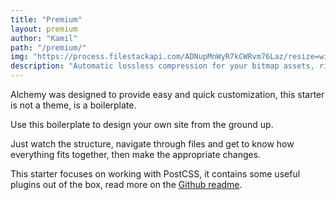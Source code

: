 ```yaml
---
title: "Premium"
layout: premium
author: "Kamil"
path: "/premium/"
img: "https://process.filestackapi.com/ADNupMnWyR7kCWRvm76Laz/resize=width:705/https://www.filepicker.io/api/file/DfOmbJEkSbu9rbJ1x5i4"
description: "Automatic lossless compression for your bitmap assets, right when you export them."
---
```


Alchemy was designed to provide easy and quick customization, this starter is not a theme, is a boilerplate.

Use this boilerplate to design your own site from the ground up.

Just watch the structure, navigate through files and get to know how everything fits together, then make the appropriate changes.

This starter focuses on working with PostCSS, it contains some useful plugins out of the box, read more on the [Github readme](https://github.com/bntzio/gatsby-starter-alchemy#postcss-plugins).
